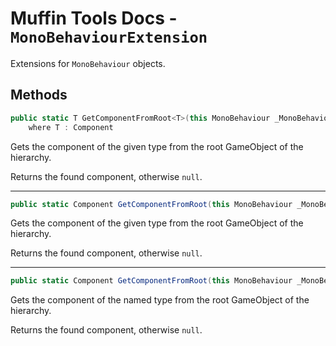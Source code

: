 # Muffin Tools Docs - `MonoBehaviourExtension`

Extensions for `MonoBehaviour` objects.

## Methods

```cs
public static T GetComponentFromRoot<T>(this MonoBehaviour _MonoBehaviour)
    where T : Component
```

Gets the component of the given type from the root GameObject of the hierarchy.

Returns the found component, otherwise `null`.

---

```cs
public static Component GetComponentFromRoot(this MonoBehaviour _MonoBehaviour, Type _ComponentType)
```

Gets the component of the given type from the root GameObject of the hierarchy.

Returns the found component, otherwise `null`.

---

```cs
public static Component GetComponentFromRoot(this MonoBehaviour _MonoBehaviour, string _ComponentName)
```

Gets the component of the named type from the root GameObject of the hierarchy.

Returns the found component, otherwise `null`.